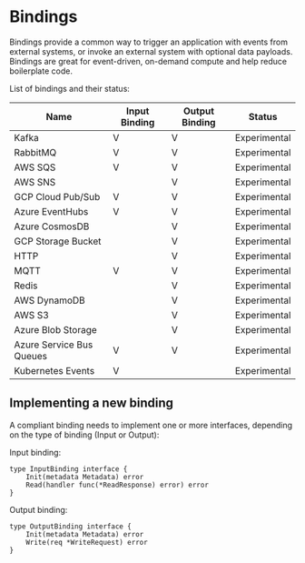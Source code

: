 # Bindings

Bindings provide a common way to trigger an application with events from external systems, or invoke an external system with optional data payloads.
Bindings are great for event-driven, on-demand compute and help reduce boilerplate code.

List of bindings and their status:

| Name  | Input Binding | Output Binding | Status
| ------------- | -------------- | -------------  | ------------- |
| Kafka | V | V | Experimental |
| RabbitMQ | V  | V | Experimental |
| AWS SQS | V | V | Experimental |
| AWS SNS |  | V | Experimental |
| GCP Cloud Pub/Sub | V | V | Experimental |
| Azure EventHubs | V | V | Experimental |
| Azure CosmosDB | | V | Experimental |
| GCP Storage Bucket  | | V | Experimental |
| HTTP |  | V | Experimental |
| MQTT | V | V | Experimental |
| Redis |  | V | Experimental |
| AWS DynamoDB | | V | Experimental |
| AWS S3 | | V | Experimental |
| Azure Blob Storage | | V | Experimental |
| Azure Service Bus Queues | V | V | Experimental |
| Kubernetes Events | V | | Experimental |

## Implementing a new binding

A compliant binding needs to implement one or more interfaces, depending on the type of binding (Input or Output):

Input binding:

```
type InputBinding interface {
	Init(metadata Metadata) error
	Read(handler func(*ReadResponse) error) error
}
```

Output binding:

```
type OutputBinding interface {
	Init(metadata Metadata) error
	Write(req *WriteRequest) error
}
```
